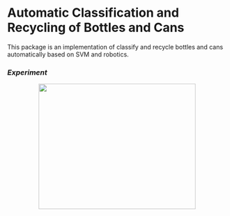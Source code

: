 # Automatic Classification and Recycling of Bottles and Cans
This package is an implementation of classify and recycle bottles and cans automatically based on SVM and robotics.

### *Experiment* 
<p align = "center">
<img src="GIF/project_order_2.gif" width="360" height="288"> 
</p>
